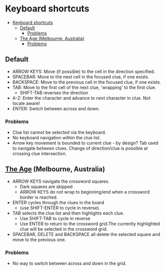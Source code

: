 # Keyboard shortcuts

- [Keyboard shortcuts](#keyboard-shortcuts)
  - [Default](#default)
    - [Problems](#problems)
  - [The Age (Melbourne, Australia)](#the-age-melbourne-australia)
    - [Problems](#problems-1)

## Default

- ARROW KEYS: Move (if possible) to the cell in the direction specified.
- SPACEBAR: Move to the next cell in the focused clue, if one exists.
- BACKSPACE: Move to the previous cell in the focused clue, if one exists.
- TAB: Move to the first cell of the next clue, 'wrapping' to the first clue.
  - SHIFT-TAB reverses the direction
- A-Z: Enter the character and advance to next character in clue. Not locale aware!
- ENTER: Switch between across and down.
### Problems

- Clue list cannot be selected via the keyboard.
- No keyboard navigation within the clue list.
- Arrow key movement is bounded to current clue - by design? Tab used to navigate *between* clues. Change of direction/clue is possible at crossing clue intersection.

## [The Age][1] (Melbourne, Australia)

- ARROW KEYS navigate the crossword squares.
  - Dark squares are skipped
  - ARROW KEYS do not wrap to beginning/end when a crossword border is reached.
- ENTER cycles through the clues in the board 
  - (use SHIFT-ENTER to cycle in reverse).
- TAB selects the clue list and then highlights each clue.
  - Use SHIFT-TAB to cycle in reverse 
  - Use ENTER to return to the crossword grid.The currently highlighted clue will be selected in the crossword grid.
- SPACEBAR, DELETE and BACKSPACE all delete the selected square and move to the previous one.

### Problems
 
 - No way to switch between across and down in the grid. 

[1]: https://www.theage.com.au/puzzles/crosswords/